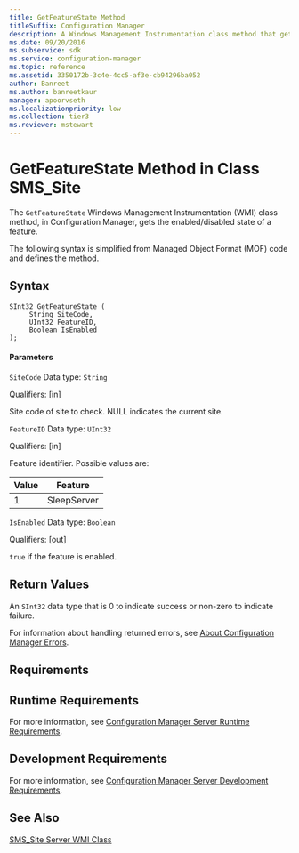 ```yaml
---
title: GetFeatureState Method
titleSuffix: Configuration Manager
description: A Windows Management Instrumentation class method that gets the enabled and disabled state of a feature.
ms.date: 09/20/2016
ms.subservice: sdk
ms.service: configuration-manager
ms.topic: reference
ms.assetid: 3350172b-3c4e-4cc5-af3e-cb94296ba052
author: Banreet
ms.author: banreetkaur
manager: apoorvseth
ms.localizationpriority: low
ms.collection: tier3
ms.reviewer: mstewart
---
```

# GetFeatureState Method in Class SMS_Site
The `GetFeatureState` Windows Management Instrumentation (WMI) class method, in Configuration Manager, gets the enabled/disabled state of a feature.

 The following syntax is simplified from Managed Object Format (MOF) code and defines the method.

## Syntax

```
SInt32 GetFeatureState (
     String SiteCode,
     UInt32 FeatureID,
     Boolean IsEnabled
);
```

#### Parameters
 `SiteCode`
 Data type: `String`

 Qualifiers: [in]

 Site code of site to check. NULL indicates the current site.

 `FeatureID`
 Data type: `UInt32`

 Qualifiers: [in]

 Feature identifier. Possible values are:

|Value|Feature|
|-|-|
|1|SleepServer|

 `IsEnabled`
 Data type: `Boolean`

 Qualifiers: [out]

 `true` if the feature is enabled.

## Return Values
 An `SInt32` data type that is 0 to indicate success or non-zero to indicate failure.

 For information about handling returned errors, see [About Configuration Manager Errors](../../../../../develop/core/understand/about-configuration-manager-errors.md).

## Requirements

## Runtime Requirements
 For more information, see [Configuration Manager Server Runtime Requirements](../../../../../develop/core/reqs/server-runtime-requirements.md).

## Development Requirements
 For more information, see [Configuration Manager Server Development Requirements](../../../../../develop/core/reqs/server-development-requirements.md).

## See Also
 [SMS_Site Server WMI Class](../../../../../develop/reference/core/servers/configure/sms_site-server-wmi-class.md)
